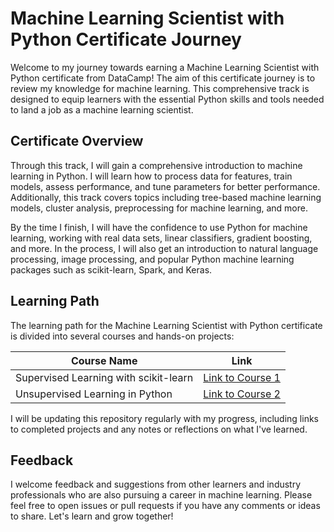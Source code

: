 # Machine Learning Scientist with Python Certificate Journey

Welcome to my journey towards earning a Machine Learning Scientist with Python certificate from DataCamp! The aim of this certificate journey is to review my knowledge for machine learning. This comprehensive track is designed to equip learners with the essential Python skills and tools needed to land a job as a machine learning scientist.

## Certificate Overview

Through this track, I will gain a comprehensive introduction to machine learning in Python. I will learn how to process data for features, train models, assess performance, and tune parameters for better performance. Additionally, this track covers topics including tree-based machine learning models, cluster analysis, preprocessing for machine learning, and more.

By the time I finish, I will have the confidence to use Python for machine learning, working with real data sets, linear classifiers, gradient boosting, and more. In the process, I will also get an introduction to natural language processing, image processing, and popular Python machine learning packages such as scikit-learn, Spark, and Keras.

## Learning Path

The learning path for the Machine Learning Scientist with Python certificate is divided into several courses and hands-on projects:

| Course Name | Link |
| ----------- | ---- |
| Supervised Learning with scikit-learn    | [Link to Course 1](Course%201/README.md) |
| Unsupervised Learning in Python    | [Link to Course 2](Course%202/README.md) |

I will be updating this repository regularly with my progress, including links to completed projects and any notes or reflections on what I've learned.

## Feedback

I welcome feedback and suggestions from other learners and industry professionals who are also pursuing a career in machine learning. Please feel free to open issues or pull requests if you have any comments or ideas to share. Let's learn and grow together!
